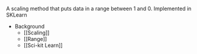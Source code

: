 A scaling method that puts data in a range between 1 and 0. Implemented in SKLearn

- Background
	- [[Scaling]]
	- [[Range]]
	- [[Sci-kit Learn]]
